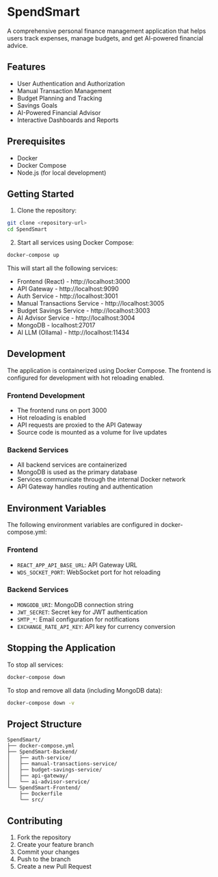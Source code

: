 # SpendSmart

A comprehensive personal finance management application that helps users track expenses, manage budgets, and get AI-powered financial advice.

## Features

- User Authentication and Authorization
- Manual Transaction Management
- Budget Planning and Tracking
- Savings Goals
- AI-Powered Financial Advisor
- Interactive Dashboards and Reports

## Prerequisites

- Docker
- Docker Compose
- Node.js (for local development)

## Getting Started

1. Clone the repository:
```bash
git clone <repository-url>
cd SpendSmart
```

2. Start all services using Docker Compose:
```bash
docker-compose up
```

This will start all the following services:
- Frontend (React) - http://localhost:3000
- API Gateway - http://localhost:9090
- Auth Service - http://localhost:3001
- Manual Transactions Service - http://localhost:3005
- Budget Savings Service - http://localhost:3003
- AI Advisor Service - http://localhost:3004
- MongoDB - localhost:27017
- AI LLM (Ollama) - http://localhost:11434

## Development

The application is containerized using Docker Compose. The frontend is configured for development with hot reloading enabled.

### Frontend Development
- The frontend runs on port 3000
- Hot reloading is enabled
- API requests are proxied to the API Gateway
- Source code is mounted as a volume for live updates

### Backend Services
- All backend services are containerized
- MongoDB is used as the primary database
- Services communicate through the internal Docker network
- API Gateway handles routing and authentication

## Environment Variables

The following environment variables are configured in docker-compose.yml:

### Frontend
- `REACT_APP_API_BASE_URL`: API Gateway URL
- `WDS_SOCKET_PORT`: WebSocket port for hot reloading

### Backend Services
- `MONGODB_URI`: MongoDB connection string
- `JWT_SECRET`: Secret key for JWT authentication
- `SMTP_*`: Email configuration for notifications
- `EXCHANGE_RATE_API_KEY`: API key for currency conversion

## Stopping the Application

To stop all services:
```bash
docker-compose down
```

To stop and remove all data (including MongoDB data):
```bash
docker-compose down -v
```

## Project Structure

```
SpendSmart/
├── docker-compose.yml
├── SpendSmart-Backend/
│   ├── auth-service/
│   ├── manual-transactions-service/
│   ├── budget-savings-service/
│   ├── api-gateway/
│   └── ai-advisor-service/
└── SpendSmart-Frontend/
    ├── Dockerfile
    └── src/
```

## Contributing

1. Fork the repository
2. Create your feature branch
3. Commit your changes
4. Push to the branch
5. Create a new Pull Request
